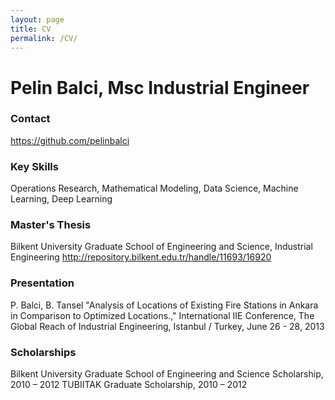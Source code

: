 ```yaml
---
layout: page
title: CV
permalink: /CV/
---
```


# Pelin Balci, Msc Industrial Engineer

### Contact

https://github.com/pelinbalci

### Key Skills

Operations Research, Mathematical Modeling, Data Science, Machine Learning, Deep Learning

### Master's Thesis

Bilkent University Graduate School of Engineering and Science, Industrial Engineering 
http://repository.bilkent.edu.tr/handle/11693/16920

### Presentation

P. Balci, B. Tansel "Analysis of Locations of Existing Fire Stations in Ankara in Comparison to
Optimized Locations.," International IIE Conference, The Global Reach of Industrial Engineering, Istanbul / Turkey,
June 26 - 28, 2013

### Scholarships

Bilkent University Graduate School of Engineering and Science Scholarship, 2010 – 2012
TUBIITAK Graduate Scholarship, 2010 – 2012